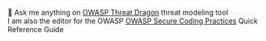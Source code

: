 💬 Ask me anything on [OWASP Threat Dragon](https://owasp.org/www-project-threat-dragon/) threat modeling tool  
I am also the editor for the OWASP [OWASP Secure Coding Practices](https://owasp.org/www-project-secure-coding-practices-quick-reference-guide/) Quick Reference Guide

<!--
**jgadsden/jgadsden** is a ✨ _special_ ✨ repository because its `README.md` (this file) appears on your GitHub profile.
-->
